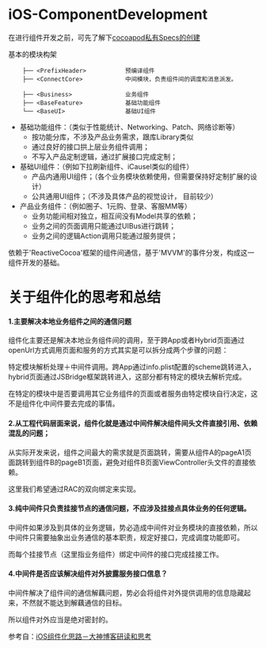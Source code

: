 # iOS-ComponentDevelopment

在进行组件开发之前，可先了解下[cocoapod私有Specs的创建](ProjectDirectory.md)

基本的模块构架
```
    ├── <PrefixHeader>           预编译组件
    ├── <ConnectCore>            中间模块，负责组件间的调度和消息派发。

    ├── <Business>               业务组件
    ├── <BaseFeature>            基础功能组件
    └── <BaseUI>                 基础UI组件
```

<ul>
  <li>
    基础功能组件：（类似于性能统计、Networking、Patch、网络诊断等）
    <ul>
      <li>
        按功能分库，不涉及产品业务需求，跟库Library类似
      </li>
      <li>
        通过良好的接口拱上层业务组件调用；
      </li>
      <li>
        不写入产品定制逻辑，通过扩展接口完成定制；
      </li> 
   </ul>
  </li>
  
  <li>
    基础UI组件：（例如下拉刷新组件、iCausel类似的组件）
    <ul>
      <li>
        产品内通用UI组件；（各个业务模块依赖使用，但需要保持好定制扩展的设计）
      </li>
      <li>
        公共通用UI组件；（不涉及具体产品的视觉设计， 目前较少）
      </li>
   </ul>
  </li>

  <li>
    产品业务组件：（例如圈子、1元购、登录、客服MM等）
    <ul>
      <li>
        业务功能间相对独立，相互间没有Model共享的依赖；
      </li>
      <li>
        业务之间的页面调用只能通过UIBus进行跳转；
      </li>
      <li>
        业务之间的逻辑Action调用只能通过服务提供；
      </li>
   </ul>
  </li>
</ul>

依赖于'ReactiveCocoa'框架的组件间通信，基于'MVVM'的事件分发，构成这一组件开发的基础。

# 关于组件化的思考和总结

#### 1.主要解决本地业务组件之间的通信问题

组件化主要还是解决本地业务组件间的调用，至于跨App或者Hybrid页面通过openUrl方式调用页面和服务的方式其实是可以拆分成两个步骤的问题：

特定模块解析处理＋中间件调用。跨App通过info.plist配置的scheme跳转进入，hybrid页面通过JSBridge框架跳转进入，这部分都有特定的模块去解析完成。

在特定的模块中是否要调用其它业务组件的页面或者服务由特定模块自行决定，这不是组件化中间件要去完成的事情。

#### 2.从工程代码层面来说，组件化就是通过中间件解决组件间头文件直接引用、依赖混乱的问题；

从实际开发来说，组件之间最大的需求就是页面跳转，需要从组件A的pageA1页面跳转到组件B的pageB1页面，避免对组件B页面ViewController头文件的直接依赖。

这里我们希望通过RAC的双向绑定来实现。

#### 3.纯中间件只负责挂接节点的通信问题，不应涉及挂接点具体业务的任何逻辑。

中间件如果涉及到具体的业务逻辑，势必造成中间件对业务模块的直接依赖，所以中间件只需要抽象出业务通信的基本职责，规定好接口，完成调度功能即可。

而每个挂接节点（这里指业务组件）绑定中间件的接口完成挂接工作。

#### 4.中间件是否应该解决组件对外披露服务接口信息？

中间件解决了组件间的通信解藕问题，势必会将组件对外提供调用的信息隐藏起来，不然就不能达到解藕通信的目标。

所以组件对外应当是绝对密封的。

参考自：[iOS组件化思路－大神博客研读和思考](http://www.jianshu.com/p/afb9b52143d4)


